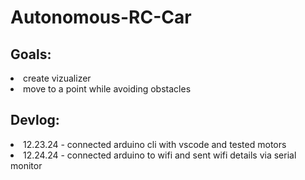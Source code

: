 <h1>Autonomous-RC-Car</h1>
<h2>Goals:</h2>
<li>create vizualizer</li>
<li>move to a point while avoiding obstacles</li>
<h2>Devlog:</h2>
<li>12.23.24 - connected arduino cli with vscode and tested motors</li>
<li>12.24.24 - connected arduino to wifi and sent wifi details via serial monitor</li>